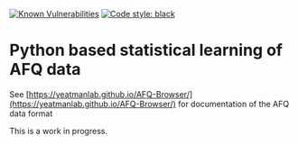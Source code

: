 [![Known Vulnerabilities](https://snyk.io/test/github/richford/AFQ-Insight/badge.svg)](https://snyk.io/test/github/richford/AFQ-Insight)
[![Code style: black](https://img.shields.io/badge/code%20style-black-000000.svg)](https://github.com/python/black)

# Python based statistical learning of AFQ data

See [https://yeatmanlab.github.io/AFQ-Browser/](https://yeatmanlab.github.io/AFQ-Browser/) for documentation of the AFQ data format

This is a work in progress.
